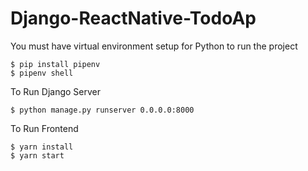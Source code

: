 # Django-ReactNative-TodoAp
You must have virtual environment setup for Python to run the project
	
	$ pip install pipenv
	$ pipenv shell


To Run Django Server
     
	$ python manage.py runserver 0.0.0.0:8000
    
    
To Run Frontend
	
	$ yarn install
	$ yarn start
